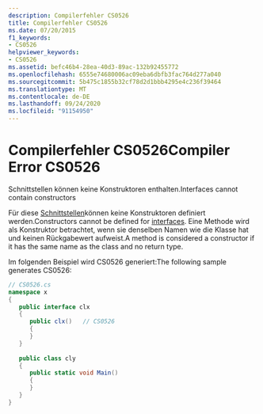 ```yaml
---
description: Compilerfehler CS0526
title: Compilerfehler CS0526
ms.date: 07/20/2015
f1_keywords:
- CS0526
helpviewer_keywords:
- CS0526
ms.assetid: befc46b4-28ea-40d3-89ac-132b92455772
ms.openlocfilehash: 6555e74680006ac09eba6dbfb3fac764d277a040
ms.sourcegitcommit: 5b475c1855b32cf78d2d1bbb4295e4c236f39464
ms.translationtype: MT
ms.contentlocale: de-DE
ms.lasthandoff: 09/24/2020
ms.locfileid: "91154950"
---
```

# <a name="compiler-error-cs0526"></a><span data-ttu-id="a1546-103">Compilerfehler CS0526</span><span class="sxs-lookup"><span data-stu-id="a1546-103">Compiler Error CS0526</span></span>

<span data-ttu-id="a1546-104">Schnittstellen können keine Konstruktoren enthalten.</span><span class="sxs-lookup"><span data-stu-id="a1546-104">Interfaces cannot contain constructors</span></span>  
  
 <span data-ttu-id="a1546-105">Für diese [Schnittstellen](../language-reference/keywords/interface.md)können keine Konstruktoren definiert werden.</span><span class="sxs-lookup"><span data-stu-id="a1546-105">Constructors cannot be defined for [interfaces](../language-reference/keywords/interface.md).</span></span> <span data-ttu-id="a1546-106">Eine Methode wird als Konstruktor betrachtet, wenn sie denselben Namen wie die Klasse hat und keinen Rückgabewert aufweist.</span><span class="sxs-lookup"><span data-stu-id="a1546-106">A method is considered a constructor if it has the same name as the class and no return type.</span></span>  
  
 <span data-ttu-id="a1546-107">Im folgenden Beispiel wird CS0526 generiert:</span><span class="sxs-lookup"><span data-stu-id="a1546-107">The following sample generates CS0526:</span></span>  
  
```csharp  
// CS0526.cs  
namespace x  
{  
   public interface clx  
   {  
      public clx()   // CS0526  
      {  
      }  
   }  
  
   public class cly  
   {  
      public static void Main()  
      {  
      }  
   }  
}  
```
